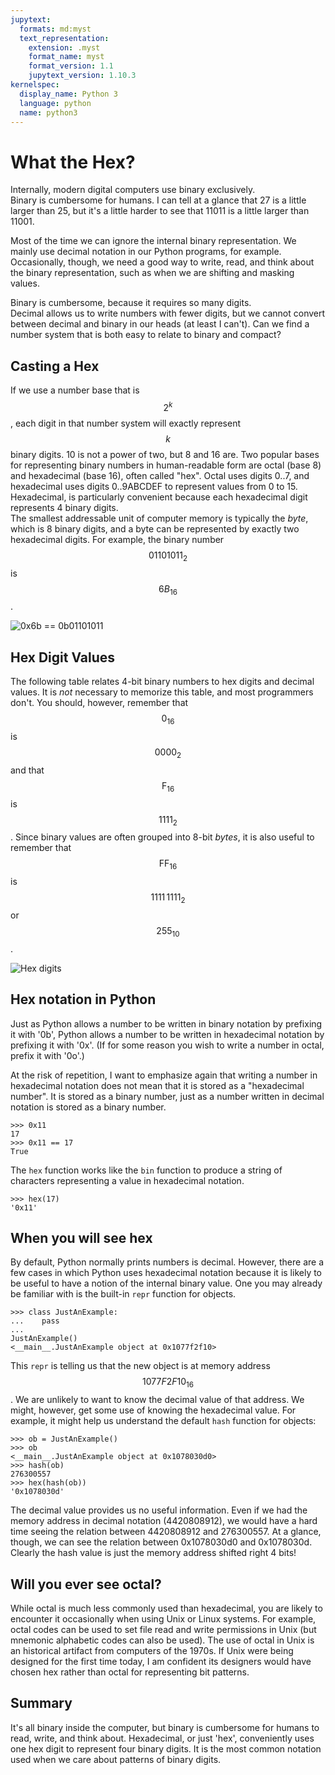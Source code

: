 ```yaml
---
jupytext:
  formats: md:myst
  text_representation:
    extension: .myst
    format_name: myst
    format_version: 1.1
    jupytext_version: 1.10.3
kernelspec:
  display_name: Python 3
  language: python
  name: python3
---
```

# What the Hex?

Internally, modern digital computers use binary exclusively.  
Binary is cumbersome for humans.  I can tell at a glance 
that 27 is a little larger than 25, but it's a little 
harder to see that 11011 is a little larger than 11001. 

Most of the time we can ignore the internal binary representation. 
We mainly use decimal notation in our Python programs, 
for example.  Occasionally, though, we need a good way to 
write, read, and think about the binary representation, 
such as when we are shifting and masking values.  

Binary is cumbersome, because it requires so many digits.  
Decimal allows us to write numbers with fewer digits, 
but we cannot convert between decimal and binary in our 
heads (at least I can't).  Can we find a number system that 
is both easy to relate to binary and compact? 

## Casting a Hex

If we use a number base that is $$2^k$$, each digit in 
that number system will exactly represent $$k$$ 
binary digits.  10 is not a power of two, but 8 and 16 
are.  Two popular bases for representing binary numbers 
in human-readable form are octal (base 8) and hexadecimal 
(base 16), often called "hex".  Octal uses digits 0..7, and hexadecimal 
uses digits 0..9ABCDEF to represent values from 0 to 15. 
Hexadecimal, is particularly convenient 
because each hexadecimal digit represents 4 binary digits.  
The smallest addressable unit of computer memory is typically 
the _byte_, which is 8 binary digits, and a byte can 
be represented by exactly two hexadecimal digits. For 
example, the binary number $$01101011_2$$
is $$6B_{16}$$.  

![0x6b == 0b01101011](img_06_03/hex_6B.svg)

## Hex Digit Values

The following table relates 4-bit binary numbers 
to hex digits and decimal values.  It is _not_
necessary to memorize this table, and most 
programmers don't.  You should, however, remember 
that $$0_{16}$$ is $$0000_2$$ and that $$\textrm{F}_{16}$$ is 
$$1111_2$$.  Since binary values are often grouped into 
8-bit _bytes_, it is also useful to remember that 
$$\textrm{FF}_{16}$$ is $$1111\,1111_2$$ or $$255_{10}$$. 

![Hex digits](img_06_03/hex-digits.svg)

## Hex notation in Python

Just as Python allows a number to be written in binary 
notation by prefixing it with '0b', Python allows a 
number to be written in hexadecimal notation by prefixing 
it with '0x'.  (If for some reason you wish to write a 
number in octal, prefix it with '0o'.) 

At the risk of repetition, I want to emphasize again that 
writing a number in hexadecimal notation does not mean that 
it is stored as a "hexadecimal number".  It is stored as a binary 
number, just as a number written in decimal notation is 
stored as a binary number. 

``` 
>>> 0x11
17
>>> 0x11 == 17
True
```

The `hex` function works like the `bin` function to produce a 
string of characters representing a value in hexadecimal 
notation. 

``` 
>>> hex(17)
'0x11'
```

## When you will see hex

By default, Python normally prints numbers is decimal. 
However, there are a few cases in which Python uses 
hexadecimal notation because it is likely to be useful 
to have a notion of the internal binary value.  One 
you may already be familiar with is the built-in `repr`
function for objects. 

``` 
>>> class JustAnExample: 
...    pass
...
JustAnExample()
<__main__.JustAnExample object at 0x1077f2f10>
```

This `repr` is telling us that the new object 
is at memory address $$1077F2F10_{16}$$.  We 
are unlikely to want to know the decimal value 
of that address.  We might, however, get some
use of knowing the hexadecimal value.  For example, 
it might help us understand the default `hash`
function for objects: 

``` 
>>> ob = JustAnExample()
>>> ob
<__main__.JustAnExample object at 0x1078030d0>
>>> hash(ob)
276300557
>>> hex(hash(ob))
'0x1078030d'
```
The decimal value provides us no useful information. 
Even if we had the memory address in decimal 
notation (4420808912), we would have a hard time 
seeing the relation between 4420808912 and 276300557. 
At a glance, though, we can see the relation between 
0x1078030d0 and 0x1078030d.  Clearly the hash value 
is just the memory address shifted right 4 bits! 

## Will you ever see octal? 

While octal is much less commonly used than hexadecimal, 
you are likely to encounter it occasionally when using 
Unix or Linux systems.  For example, octal codes can be 
used to set file read and write permissions in Unix
(but mnemonic alphabetic codes can also be used).  The use 
of octal in Unix is an historical artifact from computers 
of the 1970s.  If Unix were being designed for the first 
time today, I am confident its designers would have chosen 
hex rather than octal for representing bit patterns. 

## Summary 

It's all binary inside the computer, but binary is cumbersome 
for humans to read, write, and think about.  Hexadecimal, or 
just 'hex', conveniently uses one hex digit to represent four 
binary digits.   It is the most common notation used when we 
care about patterns of binary digits. 